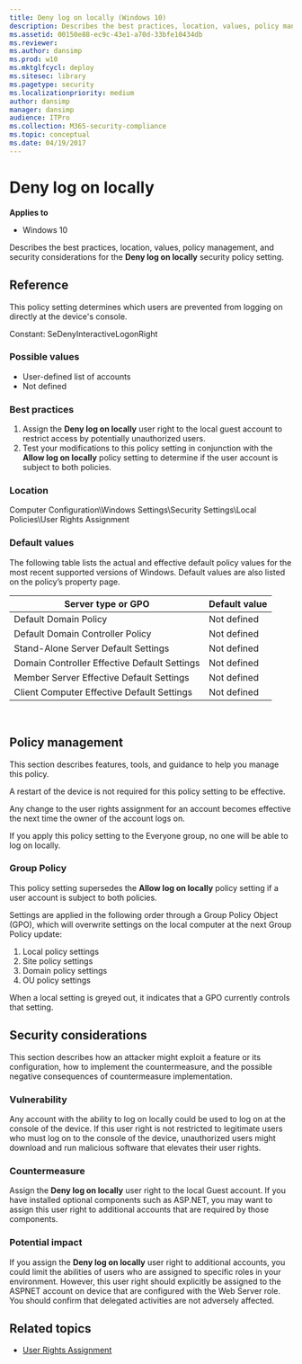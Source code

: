 ```yaml
---
title: Deny log on locally (Windows 10)
description: Describes the best practices, location, values, policy management, and security considerations for the Deny log on locally security policy setting.
ms.assetid: 00150e88-ec9c-43e1-a70d-33bfe10434db
ms.reviewer: 
ms.author: dansimp
ms.prod: w10
ms.mktglfcycl: deploy
ms.sitesec: library
ms.pagetype: security
ms.localizationpriority: medium
author: dansimp
manager: dansimp
audience: ITPro
ms.collection: M365-security-compliance
ms.topic: conceptual
ms.date: 04/19/2017
---
```


# Deny log on locally

**Applies to**
-   Windows 10

Describes the best practices, location, values, policy management, and security considerations for the **Deny log on locally** security policy setting.

## Reference

This policy setting determines which users are prevented from logging on directly at the device's console.

Constant: SeDenyInteractiveLogonRight

### Possible values

-   User-defined list of accounts
-   Not defined

### Best practices

1.  Assign the **Deny log on locally** user right to the local guest account to restrict access by potentially unauthorized users.
2.  Test your modifications to this policy setting in conjunction with the **Allow log on locally** policy setting to determine if the user account is subject to both policies.

### Location

Computer Configuration\\Windows Settings\\Security Settings\\Local Policies\\User Rights Assignment

### Default values

The following table lists the actual and effective default policy values for the most recent supported versions of Windows. Default values are also listed on the policy’s property page.

| Server type or GPO | Default value |
| - | - |
| Default Domain Policy | Not defined | 
| Default Domain Controller Policy | Not defined| 
| Stand-Alone Server Default Settings | Not defined| 
| Domain Controller Effective Default Settings | Not defined| 
| Member Server Effective Default Settings | Not defined| 
| Client Computer Effective Default Settings | Not defined| 
 
## Policy management

This section describes features, tools, and guidance to help you manage this policy.

A restart of the device is not required for this policy setting to be effective.

Any change to the user rights assignment for an account becomes effective the next time the owner of the account logs on.

If you apply this policy setting to the Everyone group, no one will be able to log on locally.

### Group Policy

This policy setting supersedes the **Allow log on locally** policy setting if a user account is subject to both policies.

Settings are applied in the following order through a Group Policy Object (GPO), which will overwrite settings on the local computer at the next Group Policy update:

1.  Local policy settings
2.  Site policy settings
3.  Domain policy settings
4.  OU policy settings

When a local setting is greyed out, it indicates that a GPO currently controls that setting.

## Security considerations

This section describes how an attacker might exploit a feature or its configuration, how to implement the countermeasure, and the possible negative consequences of countermeasure implementation.

### Vulnerability

Any account with the ability to log on locally could be used to log on at the console of the device. If this user right is not restricted to legitimate users who must log on to the console of the device, unauthorized users might download and run malicious software that elevates their user rights.

### Countermeasure

Assign the **Deny log on locally** user right to the local Guest account. If you have installed optional components such as ASP.NET, you may want to assign this user right to additional accounts that are required by those components.

### Potential impact

If you assign the **Deny log on locally** user right to additional accounts, you could limit the abilities of users who are assigned to specific roles in your environment. However, this user right should explicitly be assigned to the ASPNET account on device that are configured with the Web Server role. You should confirm that delegated activities are not adversely affected.

## Related topics

- [User Rights Assignment](user-rights-assignment.md)
